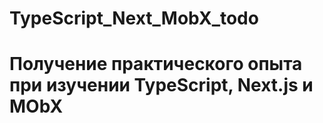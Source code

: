 # TypeScript_Next_MobX_todo
# Получение практического опыта при изучении  TypeScript, Next.js и MObX

